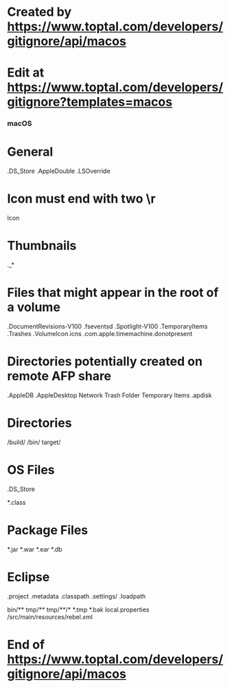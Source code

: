 # Created by https://www.toptal.com/developers/gitignore/api/macos
# Edit at https://www.toptal.com/developers/gitignore?templates=macos

### macOS ###
# General
.DS_Store
.AppleDouble
.LSOverride

# Icon must end with two \r
Icon


# Thumbnails
._*

# Files that might appear in the root of a volume
.DocumentRevisions-V100
.fseventsd
.Spotlight-V100
.TemporaryItems
.Trashes
.VolumeIcon.icns
.com.apple.timemachine.donotpresent

# Directories potentially created on remote AFP share
.AppleDB
.AppleDesktop
Network Trash Folder
Temporary Items
.apdisk

# Directories #
/build/
/bin/
target/
 
# OS Files #
.DS_Store
  
*.class
 
# Package Files #
*.jar
*.war
*.ear
*.db
      
# Eclipse #
.project
.metadata
.classpath
.settings/
.loadpath
 
bin/**
tmp/**
tmp/**/*
*.tmp
*.bak
local.properties
/src/main/resources/rebel.xml
# End of https://www.toptal.com/developers/gitignore/api/macos
